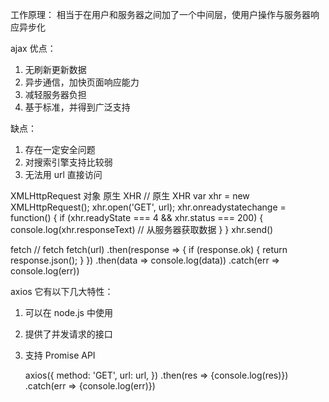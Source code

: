 工作原理：
相当于在用户和服务器之间加了一个中间层，使用户操作与服务器响应异步化

ajax
优点：

1. 无刷新更新数据
2. 异步通信，加快页面响应能力
3. 减轻服务器负担
4. 基于标准，并得到广泛支持

缺点：

1. 存在一定安全问题
2. 对搜索引擎支持比较弱
3. 无法用 url 直接访问

XMLHttpRequest 对象 原生 XHR
// 原生 XHR
var xhr = new XMLHttpRequest();
xhr.open('GET', url);
xhr.onreadystatechange = function() {
if (xhr.readyState === 4 && xhr.status === 200) {
console.log(xhr.responseText) // 从服务器获取数据
}
}
xhr.send()

fetch
// fetch
fetch(url)
.then(response => {
if (response.ok) {
return response.json();
}
})
.then(data => console.log(data))
.catch(err => console.log(err))

axios
它有以下几大特性：

1. 可以在 node.js 中使用
2. 提供了并发请求的接口
3. 支持 Promise API

   axios({
   method: 'GET',
   url: url,
   })
   .then(res => {console.log(res)})
   .catch(err => {console.log(err)})
